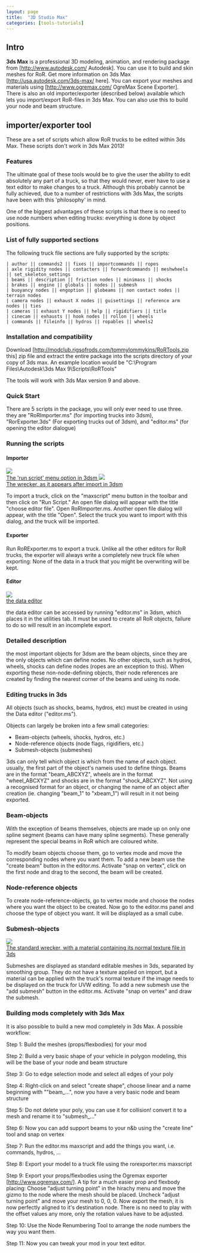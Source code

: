 ```yaml
---
layout: page
title:  "3D Studio Max"
categories: [tools-tutorials]
---
```




## Intro

**3ds Max** is a professional 3D modeling, animation, and rendering package from
[http://www.autodesk.com/ Autodesk].
You can use it to build and skin meshes for RoR.
Get more information on 3ds Max [http://usa.autodesk.com/3ds-max/ here].
You can export your meshes and materials using [http://www.ogremax.com/ OgreMax Scene Exporter].
There is also an old importer/exporter (described below) available which lets you import/export RoR-files in 3ds Max.
You can also use this to build your node and beam structure.

## importer/exporter tool

These are a set of scripts which allow RoR trucks to be edited within 3ds Max.
These scripts don't work in 3ds Max 2013!

### Features

The ultimate goal of these tools would be to give the user the ability
to edit absolutely any part of a truck, so that they would never,
ever have to use a text editor to make changes to a truck.
Although this probably cannot be fully achieved, due to a number
of restrictions with 3ds Max, the scripts have been with this 'philosophy' in mind.

One of the biggest advantages of these scripts is that there is no need to use node numbers
when editing trucks: everything is done by object positions.

### List of fully supported sections

The following truck file sections are fully supported by the scripts:

    | author || commands2 || fixes || importcommands || ropes
    | axle rigidity nodes || contacters || forwardcommands || meshwheels || set_skeleton_settings
    | beams || description || friction nodes || minimass || shocks
    | brakes || engine || globals || nodes || submesh
    | buoyancy nodes || engoption || globeams || non contact nodes || terrain nodes
    | camera nodes || exhaust X nodes || guisettings || reference arm nodes || ties
    | cameras || exhaust Y nodes || help || rigidifiers || title
    | cinecam || exhausts || hook nodes || rollon || wheels
    | commands || fileinfo || hydros || ropables || wheels2

### Installation and compatibility

Download [http://modclub.rigsofrods.com/tommylommykins/RoRTools.zip this] zip
file and extract the entire package into the scripts directory of your copy of 3ds max.
An example location would be "C:\Program Files\Autodesk\3ds Max 9\Scripts\RoRTools"

The tools will work with 3ds Max version 9 and above.

### Quick Start  

There are 5 scripts in the package, you will only ever need to use three.
they are "RoRImporter.ms" (for importing trucks into 3dsm), "RorExporter.3ds"
(For exporting trucks out of 3dsm), and "editor.ms" (for opening the editor dialogue)

### Running the scripts  

#### Importer

<a href="/images/tools-3dsmax-importexport01-runscript.png">
 <img src="/images/tools-3dsmax-importexport01-runscript.png">
 <br>The 'run script' menu option in 3dsm
</a>

<a href="/images/tools-3dsmax-importexport02-truck.png">
 <img src="/images/tools-3dsmax-importexport02-truck.png">
 <br>The wrecker, as it appears after import in 3dsm
</a>

To import a truck, click on the "maxscript" menu button in the toolbar and then click on "Run Script."
An open file dialog will appear with the title "choose editor file".
Open RoRImporter.ms. Another open file dialog will appear, with the title "Open".
Select the truck you want to import with this dialog, and the truck will be imported.

#### Exporter  

Run RoRExporter.ms to export a truck. Unlike all the other editors for RoR trucks,
the exporter will always write a completely new truck file when exporting:
None of the data in a truck that you might be overwriting will be kept.

#### Editor  

<a href="/images/tools-3dsmax-importexport03-data.png">
 <img src="/images/tools-3dsmax-importexport03-data.png">
 <br>the data editor
</a>

the data editor can be accessed by running "editor.ms" in 3dsm, which places it
in the utilities tab. It must be used to create all RoR objects,
failure to do so will result in an incomplete export.

### Detailed description

the most important objects for 3dsm are the beam objects, since they are the only objects which can define nodes. No other objects, such as hydros, wheels, shocks can define nodes (ropes are an exception to this). When exporting these non-node-defining objects, their node references are created by finding the nearest corner of the beams and using its node.

### Editing trucks in 3ds  

All objects (such as shocks, beams, hydros, etc) must be created in using the Data editor ("editor.ms").

Objects can largely be broken into a few small categories:

* Beam-objects (wheels, shocks, hydros, etc.)
* Node-reference objects (node flags, rigidifiers, etc.)
* Submesh-objects (submeshes)

3ds can only tell which object is which from the name of each object. usually, the first part of the object's nameis used to define things. Beams are in the format "beam_ABCXYZ", wheels are in the format "wheel_ABCXYZ" and shocks are in the format "shock_ABCXYZ". Not using a recognised format for an object, or changing the name of an object after creation (ie. changing "beam_1" to "xbeam_1") will result in it not being exported.

### Beam-objects

With the exception of beams themselves, objects are made up on only one spline segment (beams can have many spline segments). These generally represent the special beams in RoR which are coloured white.

To modify beam objects choose them, go to vertex mode and move the corresponding nodes where you want them. To add a new beam use the "create beam" button in the editor.ms. Activate "snap on vertex", click on the first node and drag to the second, the beam will be created.

### Node-reference objects

To create node-reference-objects, go to vertex mode and choose the nodes where you want the object to be created. Now go to the editor.ms panel and choose the type of object you want. It will be displayed as a small cube.

### Submesh-objects

<a href="/images/tools-3dsmax-importexport04-truck.png">
 <img src="/images/tools-3dsmax-importexport04-truck.png">
 <br>The standard wrecker, with a material containing its normal texture file in 3ds
</a>

Submeshes are displayed as standard editable meshes in 3ds, separated by smoothing group. They do not have a texture applied on import, but a material can be applied with the truck's normal texture if the image needs to be displayed on the truck for UVW editing. To add a new submesh use the "add submesh" button in the editor.ms. Activate "snap on vertex" and draw the submesh.

### Building mods completely with 3ds Max
It is also possible to build a new mod completely in 3ds Max. A possible workflow:

Step 1: Build the meshes (props/flexbodies) for your mod

Step 2: Build a very basic shape of your vehicle in polygon modeling, this will be the base of your node and beam structure

Step 3: Go to edge selection mode and select all edges of your poly

Step 4: Right-click on and select "create shape", choose linear and a name beginning with ""beam_...", now you have a very basic node and beam structure

Step 5: Do not delete your poly, you can use it for collision! convert it to a mesh and rename it to "submesh_..."

Step 6: Now you can add support beams to your n&b using the "create line" tool and snap on vertex

Step 7: Run the editor.ms maxscript and add the things you want, i.e. commands, hydros, ...

Step 8: Export your model to a truck file using the rorexporter.ms maxscript

Step 9: Export your props/flexbodies using the Ogremax exporter [http://www.ogremax.com/]. A tip for a much easier prop and flexbody placing: Choose "adjust turning point" in the hirachy menu and move the gizmo to the node where the mesh should be placed. Uncheck "adjust turning point" and move your mesh to 0, 0, 0. Now export the mesh, it is now perfectly aligned to it's destination node. There is no need to play with the offset values any more, only the rotation values have to be adjusted.

Step 10: Use the Node Renumbering Tool to arrange the node numbers the way you want them.

Step 11: Now you can tweak your mod in your text editor.
